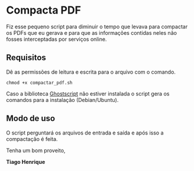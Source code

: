 # Compacta PDF

Fiz esse pequeno script para diminuir o tempo que levava para compactar os PDFs que eu gerava e para que as informações contidas neles não fosses interceptadas por serviços online.

## Requisitos

Dê as permissões de leitura e escrita para o arquivo com o comando.

` chmod +x compactar_pdf.sh `

Caso a biblioteca [Ghostscript](https://www.ghostscript.com/) não estiver instalada o script gera os comandos para a instalação (Debian/Ubuntu).

## Modo de uso

O script perguntará os arquivos de entrada e saída e após isso a compactação é feita.

Tenha um bom proveito,

**Tiago Henrique**
